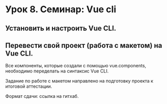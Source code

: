# Урок 8. Семинар: Vue cli

## Установить и настроить Vue CLI.

## Перевести свой проект (работа с макетом) на Vue CLI.

Все компоненты, которые создали с помощью vue.components, необходимо переделать на синтаксис Vue CLI.

Задание по работе с макетом направлено на подготовку проекта к итоговой аттестации.

Формат сдачи: ссылка на гитхаб.
